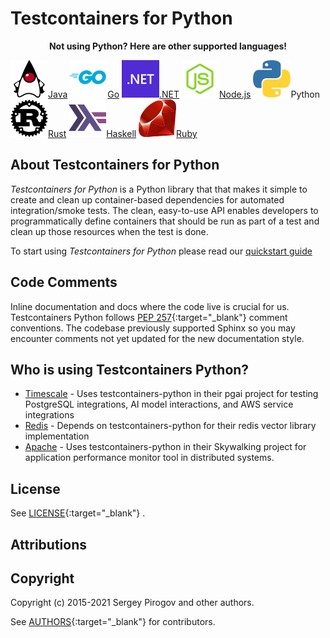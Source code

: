 # Testcontainers for Python

<p align=center><strong>Not using Python? Here are other supported languages!</strong></p>
<div class="card-grid">
    <a href="https://java.testcontainers.org/" class="card-grid-item"><img src="language-logos/java.svg"/>Java</a>
    <a href="https://golang.testcontainers.org/" class="card-grid-item"><img src="language-logos/go.svg"/>Go</a>
    <a href="https://dotnet.testcontainers.org/" class="card-grid-item"><img src="language-logos/dotnet.svg"/>.NET</a>
    <a href="https://node.testcontainers.org/" class="card-grid-item"><img src="language-logos/nodejs.svg"/>Node.js</a>
    <a class="card-grid-item"><img src="language-logos/python.svg"/>Python</a>
    <a href="https://docs.rs/testcontainers/latest/testcontainers/" class="card-grid-item"><img src="language-logos/rust.svg"/>Rust</a>
    <a href="https://github.com/testcontainers/testcontainers-hs/" class="card-grid-item" ><img src="language-logos/haskell.svg"/>Haskell</a>
    <a href="https://github.com/testcontainers/testcontainers-ruby/" class="card-grid-item" ><img src="language-logos/ruby.svg"/>Ruby</a>
</div>

## About Testcontainers for Python

_Testcontainers for Python_ is a Python library that that makes it simple to create and clean up container-based dependencies for automated integration/smoke tests. The clean, easy-to-use API enables developers to programmatically define containers that should be run as part of a test and clean up those resources when the test is done.

To start using _Testcontainers for Python_ please read our [quickstart guide](quickstart.md)

## Code Comments

Inline documentation and docs where the code live is crucial for us. Testcontainers Python follows [PEP 257](https://peps.python.org/pep-0257/){:target="\_blank"} comment conventions. The codebase previously supported Sphinx so you may encounter comments not yet updated for the new documentation style.

## Who is using Testcontainers Python?

- [Timescale](https://www.timescale.com/) - Uses testcontainers-python in their pgai project for testing PostgreSQL integrations, AI model interactions, and AWS service integrations
- [Redis](https://redis.io/) - Depends on testcontainers-python for their redis vector library implementation
- [Apache](https://skywalking.apache.org/) - Uses testcontainers-python in their Skywalking project for application performance monitor tool in distributed systems.

## License

See [LICENSE](https://raw.githubusercontent.com/testcontainers/testcontainers-python/refs/heads/main/LICENSE.txt){:target="\_blank"} .

## Attributions

## Copyright

Copyright (c) 2015-2021 Sergey Pirogov and other authors.

See [AUTHORS](https://github.com/testcontainers/testcontainers-python/graphs/contributors){:target="\_blank"} for contributors.
